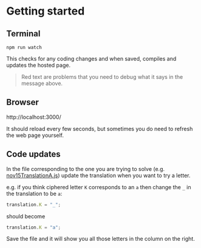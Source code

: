 # Getting started

## Terminal

`npm run watch`

This checks for any coding changes and when saved, compiles and updates the hosted page.

> Red text are problems that you need to debug what it says in the message above.

## Browser

http://localhost:3000/

It should reload every few seconds, but sometimes you do need to refresh the web page yourself.

## Code updates

In the file corresponding to the one you are trying to solve (e.g. [nov15TranslationA.js](src\nov15TranslationA.js)) update the translation when you want to try a letter.

e.g. if you think ciphered letter `K` corresponds to an `a` then change the `_` in the translation to be `a`:

~~~javascript
translation.K = "_";
~~~

should become

~~~javascript
translation.K = "a";
~~~

Save the file and it will show you all those letters in the column on the right.

